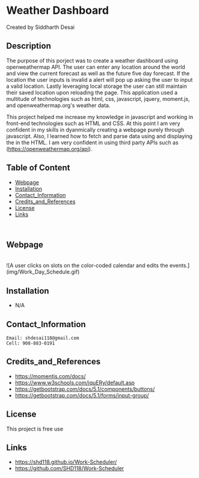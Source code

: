 # Weather Dashboard
Created by Siddharth Desai

## Description

The purpose of this porject was to create a weather dashboard using openweathermap API. The user can enter any location around the world and view the current forecast as well as the future five day forecast. If the location the user inputs is invalid a alert will pop up asking the user to input a valid location. Lastly leveraging local storage the user can still maintain their saved location upon reloading the page. This application used a multitude of technologies such as html, css, javascript, jquery, moment.js, and openweathermap.org's weather data.

This project helped me increase my knowledge in javascript and working in front-end technologies such as HTML and CSS. At this point I am very confident in my skills in dyanmically creating a webpage purely through javascript. Also, I learned how to fetch and parse data using and displaying the in the HTML. I am very confident in using third party APIs such as (https://openweathermap.org/api).




## Table of Content
- [Webpage](#webpage)
- [Installation](#installation)
- [Contact_Information](#contact_information)
- [Credits_and_References](#credits_and_references)
- [License](#license)
- [Links](#links)

<br/>

## Webpage


<br/>
![A user clicks on slots on the color-coded calendar and edits the events.](img/Work_Day_Schedule.gif)



## Installation

* N/A
 


## Contact_Information

```
Email: shdesai118@gmail.com
Cell: 908-883-0191
```

## Credits_and_References
* https://momentjs.com/docs/
* https://www.w3schools.com/jquERy/default.asp
* https://getbootstrap.com/docs/5.1/components/buttons/
* https://getbootstrap.com/docs/5.1/forms/input-group/

## License

This project is free use

## Links
* https://shd118.github.io/Work-Scheduler/
* https://github.com/SHD118/Work-Scheduler

